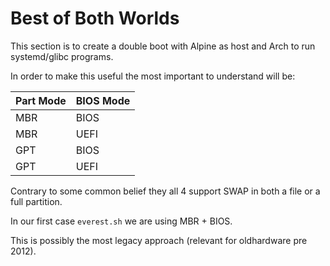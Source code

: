 # Best of Both Worlds

This section is to create a double boot with Alpine as host and Arch to run systemd/glibc programs.

In order to make this useful the most important to understand will be:

| Part Mode | BIOS Mode |
|----------|-------------|
| MBR | BIOS |
| MBR | UEFI |
| GPT | BIOS |
| GPT | UEFI |

Contrary to some common belief they all 4 support SWAP in both a file or a full partition. 

In our first case `everest.sh` we are using MBR + BIOS. 

This is possibly the most legacy approach (relevant for oldhardware pre 2012).
